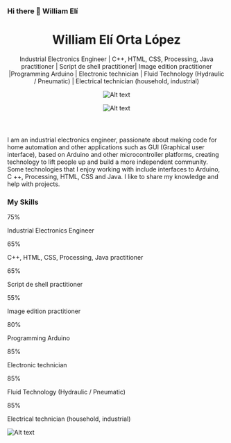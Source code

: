 ### Hi there 👋 William Elí
 
 <header>
    <meta charset="utf-8">
 <h1>
      <b>William Elí Orta López</b>
</h1>
 <p>Industrial Electronics Engineer | C++, HTML, CSS, Processing, Java  practitioner | Script de shell practitioner| Image edition practitioner |Programming Arduino |  Electronic technician | Fluid Technology (Hydraulic / Pneumatic) | Electrical technician (household, industrial)</p>

 
  ![Alt text](https://raw.githubusercontent.com/ramun9533/Pagina-de-Presentacion/main/Yo.jpg) 
 
  ![Alt text](https://raw.githubusercontent.com/ramun9533/Pagina-de-Presentacion/8fc9f7e550fd477a4fab49dccef50371c788cfd9/2.png.svg) 
  
  
 </header>
 


 
   <section>
 
  <p> I am an industrial electronics engineer, passionate about making code for home automation and other applications such as GUI (Graphical user interface), based on Arduino and other microcontroller platforms, creating technology to lift people up and build a more independent community. Some technologies that I enjoy working with include interfaces to Arduino, C ++, Processing, HTML, CSS and Java. I like to share my knowledge and help with projects.
 </p>


 <h3 >My Skills</h3>
<div>75%</div>
<p>Industrial Electronics Engineer</p>

<div>65%</div>
<p>C++, HTML, CSS, Processing, Java  practitioner </p>

<div>65%</div>
<p>Script de shell practitioner </p>

 <div>55%</div>
 <p>Image edition practitioner  </p>
 
 <div>80%</div>
 <p>Programming Arduino </p>
 
 <div>85%</div>
 <p>Electronic technician  </p>
 
 <div>85%</div>
 <p>Fluid Technology (Hydraulic / Pneumatic)  </p>
 
 <div>85%</div>
 <p>Electrical technician (household, industrial)</p>
 
 ![Alt text](https://github.com/ramun9533/Pagina-de-Presentacion/blob/main/5.png?raw=true)
 
